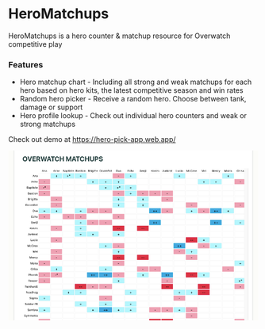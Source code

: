 # HeroMatchups

HeroMatchups is a hero counter & matchup resource for Overwatch competitive play

### Features
* Hero matchup chart - Including all strong and weak matchups for each hero based on hero kits, the latest competitive season and win rates 
* Random hero picker - Receive a random hero. Choose between tank, damage or support 
* Hero profile lookup - Check out individual hero counters and weak or strong matchups

Check out demo at https://hero-pick-app.web.app/

![](client/public/heromatchups-screenshot02.png)
